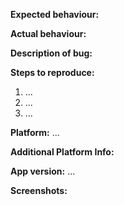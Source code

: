 <!-- What did you want to do -->
**Expected behaviour:**


<!-- What happened instead -->
**Actual behaviour:**


<!-- Just a little description of the bug. How you found it, who could be affected by it, did you test it on other devices, etc. Be as detailed as possible! -->
**Description of bug:**


<!-- How to reproduce the bug. Be as detailed as possible! It's hard to fix a bug when you don't know if you have fixed it ;) -->
**Steps to reproduce:**
1. ...
2. ...
3. ...


<!-- Either Web, Android or iOS -->
**Platform:** ...

<!-- If Android, the Android Version and Phone Model -->
<!-- If Web, the Browser and Browser Version -->
<!-- If iOS, the iOS Version and Phone Model -->
**Additional Platform Info:**


<!-- Only if on Mobile. You can find it in the PlayStore/AppStore -->
**App version:** ...

<!-- (Optional) Include screenshots here. If you forgot how to do it in Markdown: ``![<alt text>](<image url>)`` -->
**Screenshots:**

